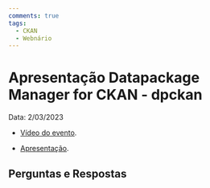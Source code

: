 ```yaml
---
comments: true
tags:
  - CKAN
  - Webnário
---
```


# Apresentação Datapackage Manager for CKAN - dpckan

Data: 2/03/2023

- [Vídeo do evento](https://www.youtube.com/watch?v=oTCQX5a9eXY).

- [Apresentação](https://transparencia-mg.github.io/reveal.js/presentations/20230328_gerenciar_dados_abertos_com_dpckan/index.html).

## Perguntas e Respostas
